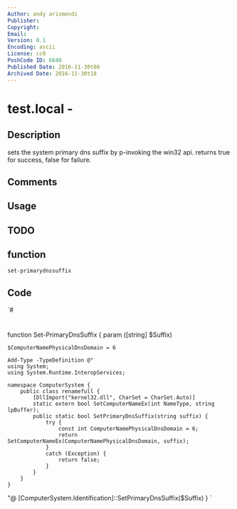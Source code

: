 ```yaml
---
Author: andy arismendi
Publisher: 
Copyright: 
Email: 
Version: 0.1
Encoding: ascii
License: cc0
PoshCode ID: 6640
Published Date: 2016-11-30t00
Archived Date: 2016-11-30t18
---
```


# test.local - 

## Description

sets the system primary dns suffix by p-invoking the win32 api. returns true for success, false for failure.

## Comments



## Usage



## TODO



## function

`set-primarydnssuffix`

## Code

`#
 #
 function Set-PrimaryDnsSuffix {
 	param ([string] $Suffix)
 	
 	$ComputerNamePhysicalDnsDomain = 6
 	
 	Add-Type -TypeDefinition @"
 	using System;
 	using System.Runtime.InteropServices;
 
 	namespace ComputerSystem {
 	    public class renamefull {
 	        [DllImport("kernel32.dll", CharSet = CharSet.Auto)]
 	        static extern bool SetComputerNameEx(int NameType, string lpBuffer);
 	        public static bool SetPrimaryDnsSuffix(string suffix) {
 	            try {
 	                const int ComputerNamePhysicalDnsDomain = 6;
 	                return SetComputerNameEx(ComputerNamePhysicalDnsDomain, suffix);
 	            }
 	            catch (Exception) {
 	                return false;
 	            }
 	        }
 	    }
 	}
 "@
 	[ComputerSystem.Identification]::SetPrimaryDnsSuffix($Suffix)
 }
`

